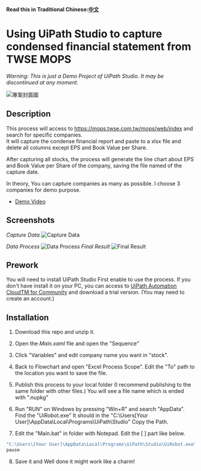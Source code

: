 <!-- 底下標籤來源參考寫法可至：https://github.com/Envoy-VC/awesome-badges#github-stats -->

<!--[](https://img.shields.io/github/stars/hsiangfeng/README-Example-Template.svg)｜![](https://img.shields.io/github/forks/hsiangfeng/README-Example-Template.svg)｜![](https://img.shields.io/github/issues-pr/hsiangfeng/README-Example-Template.svg)｜![](https://img.shields.io/github/issues/hsiangfeng/README-Example-Template.svg)-->

**Read this in Traditional Chinese:[中文](README-ZH.md)**

# Using UiPath Studio to capture condensed financial statement from TWSE MOPS

*Warning: This is just a Demo Project of UiPath Studio. It may be discontinued at any moment.*

![專案封面圖](https://raw.githubusercontent.com/Hukuma0311/RPA-Demo/refs/heads/main/pic/logo.jpg)

## Description

This process will access to https://mops.twse.com.tw/mops/web/index and search for specific companies.  
It will capture the condense financial report and paste to a xlsx file and delete all columns except EPS and Book Value per Share.   

After capturing all stocks, the process will generate the line chart about EPS and Book Value per Share of the company, saving the file named of the capture date.  

In theory, You can capture companies as many as possible. I choose 3 companies for demo purpose.

> <!--此專案是一份 README 的撰寫範本，主要是方便所有人可以快速撰寫 README，讓大家可以更有方向的去寫出 README。--!>

- [Demo Video](https://www.youtube.com/watch?v=sqFJjTY6k6Y)

## Screenshots

*Capture Data*
![Capture Data](https://github.com/Hukuma0311/RPA-Demo/blob/main/pic/Sequence.jpg?raw=true)

*Data Process*
![Data Process](https://github.com/Hukuma0311/RPA-Demo/blob/main/pic/Excel%20Process%20Scope.jpg?raw=true)
*Final Result*
![Final Result](https://github.com/Hukuma0311/RPA-Demo/blob/main/pic/Final%20Result.png?raw=true)

## Prework
You will need to install UiPath Studio First enable to use the process. If you don't have install it on your PC, you can access to [UiPath Automation CloudTM for Community](https://account.uipath.com/login?state=hKFo2SBjMW9RbmlXRFpFRWZUeGhpdjFHWG44SHFCMkJoYlFVSaFupWxvZ2luo3RpZNkgVTFaT2VacUhpM1V4N1BvTnpsbHdPNXU0eVl2RDRETk2jY2lk2SAyeXQ5SGRGNDVPMDA2SDlxZFBjUDlhczVjZEdibkNXcw&client=2yt9HdF45O006H9qdPcP9as5cdGbnCWs&protocol=oauth2&audience=https://uipath.eu.auth0.com/api/v2/&scope=openid%20profile%20email%20read:current_user%20update:current_user_metadata&redirect_uri=https://cloud.uipath.com/portal_/authCallback&type=signup&platform_name=UiPath%20Platform&subscription_plan=&ecommerceRedirect=false&retryUrl=&product_name=UiPath%20Automation%20Cloud&company_code=B2B_CP&cloudrpa_signup_subdomain=/portal_&register_endpoint=/register&use_local_registration=false&response_type=code&response_mode=query&nonce=SVJYcC5RWlFqdjNYRGdEbjhIZWouUmdVWkhUSVRIMFQ5RmJ4YkxXckMzUA%3D%3D&code_challenge=-Npc4KY4MeCfVXuWhpzLD6AQgNSsgBBpV4PVYgUYUic&code_challenge_method=S256&auth0Client=eyJuYW1lIjoiYXV0aDAtcmVhY3QiLCJ2ZXJzaW9uIjoiMS4yLjAifQ%3D%3D) and download a trial version. (You may need to create an account.)

## Installation

1. Download this repo and unzip it. 

2. Open the *Main.xaml* file and open the "Sequence"

3. Click "Variables" and edit company name you want in "stock". 

4. Back to Flowchart and open "Excel Process Scope". Edit the "To" path to the location you want to save the file.

5. Publish this process to your local folder (I recommend publishing to the same folder with other files.) You will see a file name which is ended with ".nupkg"

6. Run "RUN" on Windows by pressing "Win+R" and search "AppData". Find the    "UiRobot.exe" It should in the "C:\Users\[Your User]\AppData\Local\Programs\UiPath\Studio" Copy the Path.

 7. Edit the "Main.bat" in folder with Notepad. Edit the [ ] part like below.

```bash
"C:\Users\[Your User]\AppData\Local\Programs\UiPath\Studio\UiRobot.exe" execute --file "[location You Save this Porject]\[Name of the process you just publish].nupkg"
pause
```

8. Save it and Well done it might work like a charm!







